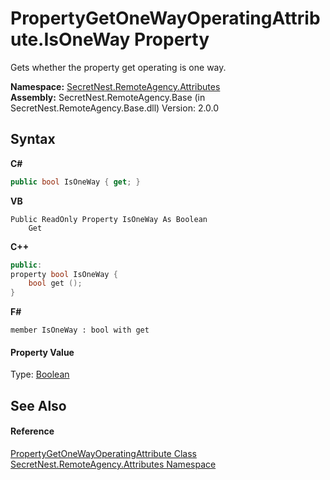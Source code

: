 # PropertyGetOneWayOperatingAttribute.IsOneWay Property 
 

Gets whether the property get operating is one way.

**Namespace:**&nbsp;<a href="N_SecretNest_RemoteAgency_Attributes">SecretNest.RemoteAgency.Attributes</a><br />**Assembly:**&nbsp;SecretNest.RemoteAgency.Base (in SecretNest.RemoteAgency.Base.dll) Version: 2.0.0

## Syntax

**C#**<br />
``` C#
public bool IsOneWay { get; }
```

**VB**<br />
``` VB
Public ReadOnly Property IsOneWay As Boolean
	Get
```

**C++**<br />
``` C++
public:
property bool IsOneWay {
	bool get ();
}
```

**F#**<br />
``` F#
member IsOneWay : bool with get

```


#### Property Value
Type: <a href="https://docs.microsoft.com/dotnet/api/system.boolean" target="_blank">Boolean</a>

## See Also


#### Reference
<a href="T_SecretNest_RemoteAgency_Attributes_PropertyGetOneWayOperatingAttribute">PropertyGetOneWayOperatingAttribute Class</a><br /><a href="N_SecretNest_RemoteAgency_Attributes">SecretNest.RemoteAgency.Attributes Namespace</a><br />